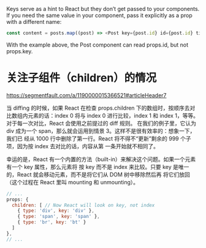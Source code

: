 Keys serve as a hint to React but they don’t get passed to your components. If you need the same
value in your component, pass it explicitly as a prop with a different name:

```js
const content = posts.map((post) => <Post key={post.id} id={post.id} title={post.title} />);
```

With the example above, the Post component can read props.id, but not props.key.

# 关注子组件（children）的情况

https://segmentfault.com/a/1190000015366521#articleHeader7

当 diffing 的时候，如果 React 在检查 props.children 下的数组时，按顺序去对比数组内元素的话：index 0
将与 index 0 进行比较，index 1 和 index 1，等等。对于每一次对比，React 会使用之前提过的 diff 规则。
在我们的例子里，它认为 div 成为一个 span，那么就会运用到情景 3。这样不是很有效率的：想象一下，我们已
经从 1000 行中删除了第一行。React 将不得不“更新”剩余的 999 个子项，因为按 index 去对比的话，内容从第
一条开始就不相同了。

幸运的是，React 有一个内置的方法（built-in）来解决这个问题。如果一个元素有一个 key 属性，那么元素将
按 key 而不是 index 来比较。只要 key 是唯一的，React 就会移动元素，而不是将它们从 DOM 树中移除然后再
将它们放回（这个过程在 React 里叫 mounting 和 unmounting）。

```js
// ...
props: {
  children: [ // Now React will look on key, not index
    { type: 'div', key: 'div' },
    { type: 'span', key: 'span' },
    { type: 'br', key: 'bt' }
  ]
},
// ...
```
